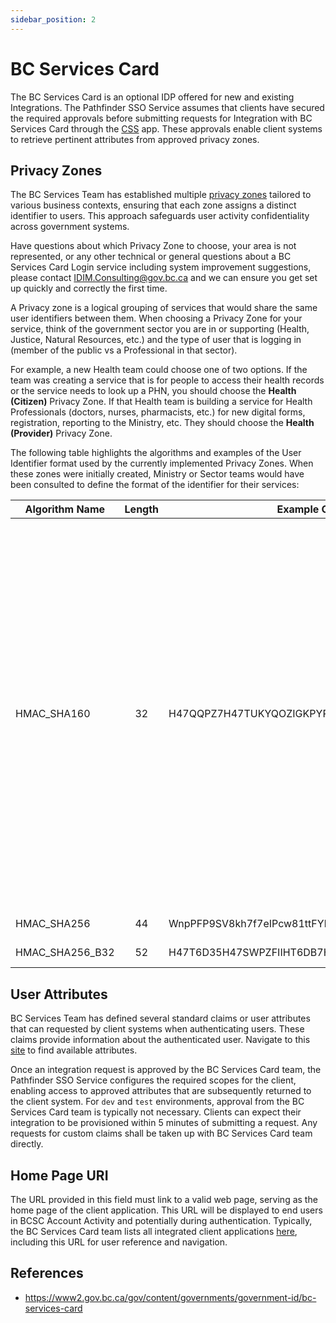 ```yaml
---
sidebar_position: 2
---
```


# BC Services Card

The BC Services Card is an optional IDP offered for new and existing Integrations. The Pathfinder SSO Service assumes that clients have secured the required approvals before submitting requests for Integration with BC Services Card through the [CSS](https://bcgov.github.io/sso-requests/) app. These approvals enable client systems to retrieve pertinent attributes from approved privacy zones.

## Privacy Zones

The BC Services Team has established multiple [privacy zones](https://id.gov.bc.ca/oauth2/privacy-zones) tailored to various business contexts, ensuring that each zone assigns a distinct identifier to users. This approach safeguards user activity confidentiality across government systems.

Have questions about which Privacy Zone to choose, your area is not represented, or any other technical or general questions about a BC Services Card Login service including system improvement suggestions, please contact [IDIM.Consulting@gov.bc.ca](mailto:IDIM.Consulting@gov.bc.ca) and we can ensure you get set up quickly and correctly the first time.

A Privacy zone is a logical grouping of services that would share the same user identifiers between them. When choosing a Privacy Zone for your service, think of the government sector you are in or supporting (Health, Justice, Natural Resources, etc.) and the type of user that is logging in (member of the public vs a Professional in that sector).

For example, a new Health team could choose one of two options. If the team was creating a service that is for people to access their health records or the service needs to look up a PHN, you should choose the **Health (Citizen)** Privacy Zone. If that Health team is building a service for Health Professionals (doctors, nurses, pharmacists, etc.) for new digital forms, registration, reporting to the Ministry, etc. They should choose the **Health (Provider)** Privacy Zone.

The following table highlights the algorithms and examples of the User Identifier format used by the currently implemented Privacy Zones. When these zones were initially created, Ministry or Sector teams would have been consulted to define the format of the identifier for their services:

| Algorithm Name  | Length | Example Of User Identifier                           | Privacy Zone                                                                                                                                                                                                                                                                                                                                                     |
| --------------- | :----: | ---------------------------------------------------- | ---------------------------------------------------------------------------------------------------------------------------------------------------------------------------------------------------------------------------------------------------------------------------------------------------------------------------------------------------------------- |
| HMAC_SHA160     |   32   | H47QQPZ7H47TUKYQOZIGKPYPH56CIPZ7                     | BC Public Service Agency (Citizen)<br>Business and Economy (Citizen)<br>Citizens' Services (Citizens)<br>Citizens' Services (Professional)<br>Education (Citizen)<br>Education (Professional)<br>Finance (Citizen)<br>Health (Provider)<br>Justice (Citizen)<br>Natural Resources (Citizen)<br>Natural Resources (Professional)<br>Transportation (Professional) |
| HMAC_SHA256     |   44   | WnpPFP9SV8kh7f7eIPcw81ttFYb3CxPSHIRUHtwN+Gs=         | Social (Citizen)                                                                                                                                                                                                                                                                                                                                                 |
| HMAC_SHA256_B32 |   52   | H47T6D35H47SWPZFIIHT6DB7H47T6DJ7DE7T6PZ7DM7T6OSNH4NQ | Health (Citizen)                                                                                                                                                                                                                                                                                                                                                 |

## User Attributes

BC Services Team has defined several standard claims or user attributes that can requested by client systems when authenticating users. These claims provide information about the authenticated user. Navigate to this [site](https://id.gov.bc.ca/oauth2/claim-types) to find available attributes.

Once an integration request is approved by the BC Services Card team, the Pathfinder SSO Service configures the required scopes for the client, enabling access to approved attributes that are subsequently returned to the client system. For `dev` and `test` environments, approval from the BC Services Card team is typically not necessary. Clients can expect their integration to be provisioned within 5 minutes of submitting a request. Any requests for custom claims shall be taken up with BC Services Card team directly.

## Home Page URI

The URL provided in this field must link to a valid web page, serving as the home page of the client application. This URL will be displayed to end users in BCSC Account Activity and potentially during authentication. Typically, the BC Services Card team lists all integrated client applications [here](https://id.gov.bc.ca/account/services), including this URL for user reference and navigation.

## References

- https://www2.gov.bc.ca/gov/content/governments/government-id/bc-services-card
